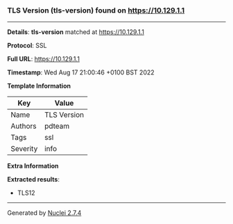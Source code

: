 ### TLS Version (tls-version) found on https://10.129.1.1
---
**Details**: **tls-version**  matched at https://10.129.1.1

**Protocol**: SSL

**Full URL**: https://10.129.1.1

**Timestamp**: Wed Aug 17 21:00:46 +0100 BST 2022

**Template Information**

| Key | Value |
|---|---|
| Name | TLS Version |
| Authors | pdteam |
| Tags | ssl |
| Severity | info |

**Extra Information**

**Extracted results**:

- TLS12



---
Generated by [Nuclei 2.7.4](https://github.com/projectdiscovery/nuclei)